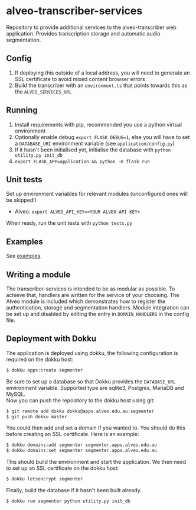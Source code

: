 # alveo-transcriber-services
Repository to provide additional services to the alveo-transcriber web application. Provides transcription storage and automatic audio segmentation.

## Config
1. If deploying this outside of a local address, you will need to generate an SSL certificate to avoid mixed content browser errors
2. Build the transcriber with an `environment.ts` that points towards this as the `ALVEO_SERVICES_URL` 

## Running
1. Install requirements with pip, recommended you use a python virtual environment
2. Optionally enable debug `export FLASK_DEBUG=1`, else you will have to set a `DATABASE_URI` environment variable (see `application/config.py`)
3. If it hasn't been initialised yet, initialise the database with `python utility.py init_db`
4. `export FLASK_APP=application && python -m flask run`

## Unit tests
Set up environment variables for relevant modules (unconfigured ones will be skipped!)
- Alveo: `export ALVEO_API_KEY=<YOUR ALVEO API KEY>`
   
When ready, run the unit tests with `python tests.py`

## Examples
See [examples](docs/examples/).

## Writing a module
The transcriber-services is intended to be as modular as possible. To achieve that, handlers are written for the service of your choosing. The Alveo module is included which demonstrates how to register the authentication, storage and segmentation handlers. Module integration can be set up and disabled by editing the entry in `DOMAIN_HANDLERS` in the config file. 

## Deployment with Dokku
The application is deployed using dokku, the following configuration is required on the dokku host:

```bash
$ dokku apps:create segmenter
```
Be sure to set up a database so that Dokku provides the `DATABASE_URL` environment variable. Supported type are sqlite3, Postgres, MariaDB and MySQL.    
Now you can push the repository to the dokku host using git:
```bash
$ git remote add dokku dokku@apps.alveo.edu.au:segmenter
$ git push dokku master
```
You could then add and set a domain if you wanted to. You should do this before creating an SSL certificate. Here is an example:
```bash
$ dokku domains:add segmenter segmenter.apps.alveo.edu.au
$ dokku domains:set segmenter segmenter.apps.alveo.edu.au
```
This should build the environment and start the application. We then need to set up an SSL certificate
on the dokku host:
```bash
$ dokku letsencrypt segmenter
```
Finally, build the database if it hasn't been built already.
```bash
$ dokku run segmenter python utility.py init_db
```
